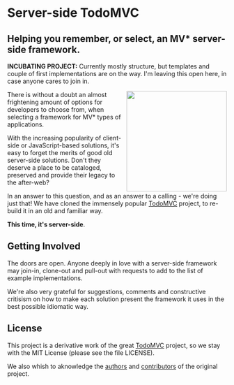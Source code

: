 # Server-side TodoMVC

## Helping you remember, or select, an MV\* server-side framework.

__INCUBATING PROJECT:__ Currently mostly structure, but templates and couple of first implementations are on the way. I'm leaving this open here, in case anyone cares to join in.

<img align="right" width="230" height="230" src="https://raw.github.com/tastejs/todomvc/gh-pages/media/icon-small.png">

There is without a doubt an almost frightening amount of options for developers to choose from, when selecting a framework for MV\* types of applications.

With the increasing popularity of client-side or JavaScript-based solutions, it's easy to forget the merits of good old server-side solutions. Don't they deserve a place to be cataloged, preserved and provide their legacy to the after-web?

In an answer to this question, and as an answer to a calling - we're doing just that! We have cloned the immensely popular [TodoMVC](http://http://todomvc.com) project, to re-build it in an old and familiar way.

__This time, it's server-side__.

## Getting Involved

The doors are open. Anyone deeply in love with a server-side framework may join-in, clone-out and pull-out with requests to add to the list of example implementations.

We're also very grateful for suggestions, comments and constructive critisism on how to make each solution present the framework it uses in the best possible idiomatic way. 

## License

This project is a derivative work of the great [TodoMVC](http://http://todomvc.com) project, so we stay with the MIT License (please see the file LICENSE).

We also whish to aknowledge the [authors](https://github.com/tastejs/todomvc/blob/gh-pages/readme.md#team) and [contributors](https://github.com/tastejs/todomvc/graphs/contributors) of the original project.
